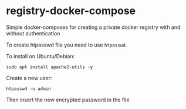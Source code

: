 # registry-docker-compose
Simple docker-composes for creating a private docker registry with and without authentication

To create htpasswd file you need to use `htpasswd`.

To install on Ubuntu/Debian:
```
sudo apt install apache2-utils -y
```

Create a new user:
```
htpasswd -u admin
```

Then insert the new encrypted password in the file